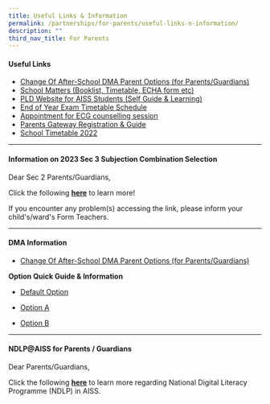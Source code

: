 ```yaml
---
title: Useful Links & Information
permalink: /partnerships/for-parents/useful-links-n-information/
description: ""
third_nav_title: For Parents
---
```


<h4><strong>Useful Links</strong></h4>
<ul>
<li><a href="https://form.gov.sg/6143ec0c70054d0012da2b0f" target="_blank" rel="noopener">Change Of After-School DMA Parent Options (for Parents/Guardians)</a></li>
<li><a href="/partnerships/school-matters" target="">School Matters (Booklist, Timetable, ECHA form etc)</a></li>
<li><a href="https://sites.google.com/moe.edu.sg/ictaiss4students/home" target="">PLD Website for AISS Students (Self Guide &amp; Learning)</a></li>
<li><a href="/partnerships/school-matters" target="">End of Year Exam Timetable Schedule</a></li>
<li><a href="https://go.gov.sg/ecgc-rachel" target="_blank" rel="noopener">Appointment for ECG counselling session</a></li>
<li><a href="/partnerships/for-parents/parents-gateway" target="">Parents Gateway Registration &amp; Guide</a></li>
<li><a href="/partnerships/school-matters" target="">School Timetable 2022</a></li>
</ul><hr>
<h4><strong>Information on 2023 Sec 3 Subjection Combination Selection</strong></h4>
<p>Dear Sec 2 Parents/Guardians,</p>
<p>Click the following <strong><a href="https://go.gov.sg/aiss-sec3-subjcombination" target="">here</a></strong> to learn more!</p>
<p>If you encounter any problem(s) accessing the link, please inform your child's/ward's Form Teachers.</p><hr>
<h4><strong>DMA Information</strong></h4>
<ul>
<li>
<p><a href="https://form.gov.sg/6143ec0c70054d0012da2b0f" target="_blank" rel="noopener">Change Of After-School DMA Parent Options (for Parents/Guardians)</a></p>
</li>
</ul>
<p><strong>Option Quick Guide &amp; Information</strong></p>
<ul>
<li>
<p><a href="/files/PORC4%20-%20DMA%20Parent%20Guide%20for%20Default%20Option%20Chrome%20Devices_2%20Sep%2021.pdf" target="_blank" rel="noopener">Default Option</a></p>
</li>
<li>
<p><a href="/files/PORC5%20-%20DMA%20Parent%20Guide%20for%20Option%20A%20Chrome%20Devices_2%20Sep%2021.pdf" target="_blank" rel="noopener">Option A</a></p>
</li>
<li>
<p><a href="/files/PORC6%20-%20DMA%20Parent%20Guide%20for%20Option%20B%20Chrome%20Devices_2%20Sep%2021.pdf" target="_blank" rel="noopener">Option B</a></p>
</li>
</ul><hr>
<h4><strong>NDLP@AISS for Parents / Guardians</strong></h4>
<p>Dear Parents/Guardians,</p>
<p>Click the following <strong><a href="https://go.gov.sg/ndlp-aiss" target="_blank" rel="noopener">here</a></strong>&nbsp;to learn more regarding&nbsp;National Digital Literacy Programme (NDLP) in AISS.</p>